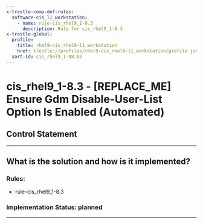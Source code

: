 ```yaml
---
x-trestle-comp-def-rules:
  software-cis_l1_workstation:
    - name: rule-cis_rhel9_1-8.3
      description: Rule for cis_rhel9_1-8.3
x-trestle-global:
  profile:
    title: rhel9-cis_rhel9-l1_workstation
    href: trestle://profiles/rhel9-cis_rhel9-l1_workstation/profile.json
  sort-id: cis_rhel9_1-08.03
---
```


# cis_rhel9_1-8.3 - \[REPLACE_ME\] Ensure Gdm Disable-User-List Option Is Enabled (Automated)

## Control Statement

______________________________________________________________________

## What is the solution and how is it implemented?

<!-- For implementation status enter one of: implemented, partial, planned, alternative, not-applicable -->

<!-- Note that the list of rules under ### Rules: is read-only and changes will not be captured after assembly to JSON -->

<!-- Add control implementation description here for control: cis_rhel9_1-8.3 -->

### Rules:

  - rule-cis_rhel9_1-8.3

### Implementation Status: planned

______________________________________________________________________
